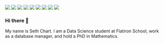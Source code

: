 ![](https://img.shields.io/badge/Code-Python-informational?style=flat&logo=Python&logoColor=white&color=9cf) 
![](https://img.shields.io/badge/Code-SQL-informational?style=flat&logo=SQLite&logoColor=white&color=9cf) 
![](https://img.shields.io/badge/Library-Pandas-informational?style=flat&logo=pandas&logoColor=white&color=blue) 
![](https://img.shields.io/badge/Library-Scikit_Learn-informational?style=flat&logo=scikit-learn&logoColor=white&color=blue) 
![](https://img.shields.io/badge/Education-PhD-informational?style=flat&logo=<LOGO_NAME>&logoColor=white&color=orange) 
![](https://img.shields.io/badge/Experience-Mathematics-informational?style=flat&logo=<LOGO_NAME>&logoColor=white&color=red) 
![](https://img.shields.io/badge/Experience-Teaching-informational?style=flat&logo=<LOGO_NAME>&logoColor=white&color=red) 
![](https://img.shields.io/badge/Experience-Database_Management-informational?style=flat&logo=<LOGO_NAME>&logoColor=white&color=red)
![](https://img.shields.io/badge/Interest-Data_Science-informational?style=flat&logo=<LOGO_NAME>&logoColor=white&color=success)


### Hi there 👋

My name is Seth Chart. I am a Data Science student at Flatiron School, work as a database manager, and hold a PhD in Mathematics.
